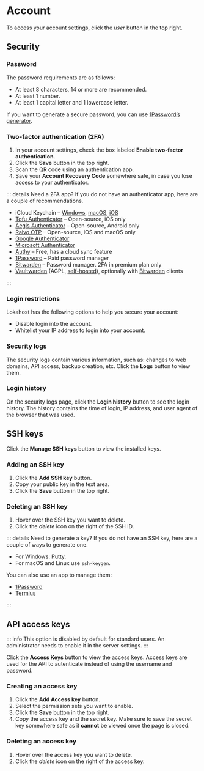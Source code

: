 # Account

To access your account settings, click the <i class="fas fa-lg fa-fw fa-user-circle"><span class="visually-hidden">user</span></i> button in the top right.

## Security

### Password

The password requirements are as follows:

- At least 8 characters, 14 or more are recommended.
- At least 1 number.
- At least 1 capital letter and 1 lowercase letter.

If you want to generate a secure password, you can use [1Password’s generator](https://1password.com/password-generator/).

### Two-factor authentication (2FA)

1. In your account settings, check the box labeled **Enable two-factor authentication**.
2. Click the **<i class="fas fa-fw fa-save"></i> Save** button in the top right.
3. Scan the QR code using an authentication app.
4. Save your **Account Recovery Code** somewhere safe, in case you lose access to your authenticator.

::: details Need a 2FA app?
If you do not have an authenticator app, here are a couple of recommendations.

- iCloud Keychain – [Windows](https://9to5mac.com/2022/07/25/icloud-passwords-windows-2fa-code/), [macOS](https://9to5mac.com/2021/11/16/use-safari-password-manager-and-2fa-autofill/), [iOS](https://9to5mac.com/2022/03/07/use-ios-15-2fa-code-generator-plus-autofill-iphone/)
- [Tofu Authenticator](https://www.tofuauth.com/) – Open-source, iOS only
- [Aegis Authenticator](https://getaegis.app/) – Open-source, Android only
- [Raivo OTP](https://github.com/raivo-otp/) – Open-source, iOS and macOS only
- [Google Authenticator](https://googleauthenticator.net/)
- [Microsoft Authenticator](https://www.microsoft.com/en-ca/security/mobile-authenticator-app)
- [Authy](https://authy.com/) – Free, has a cloud sync feature
- [1Password](https://1password.com/) – Paid password manager
- [Bitwarden](https://bitwarden.com/) – Password manager. 2FA in premium plan only
- [Vaultwarden](https://docs.cloudron.io/apps/vaultwarden) (AGPL, [self-hosted](https://hub.docker.com/r/vaultwarden/server)), optionally with [Bitwarden](https://linuxiac.com/how-to-install-vaultwarden-password-manager-with-docker) clients

:::

### Login restrictions

Lokahost has the following options to help you secure your account:

- Disable login into the account.
- Whitelist your IP address to login into your account.

### Security logs

The security logs contain various information, such as: changes to web domains, API access, backup creation, etc. Click the **<i class="fas fa-fw fa-history"></i> Logs** button to view them.

### Login history

On the security logs page, click the **<i class="fas fa-fw fa-binoculars"></i> Login history** button to see the login history. The history contains the time of login, IP address, and user agent of the browser that was used.

## SSH keys

Click the **<i class="fas fa-fw fa-key"></i> Manage SSH keys** button to view the installed keys.

### Adding an SSH key

1. Click the **<i class="fas fa-fw fa-plus-circle"></i> Add SSH key** button.
2. Copy your public key in the text area.
3. Click the **<i class="fas fa-fw fa-save"></i> Save** button in the top right.

### Deleting an SSH key

1. Hover over the SSH key you want to delete.
2. Click the <i class="fas fa-fw fa-trash"><span class="visually-hidden">delete</span></i> icon on the right of the SSH ID.

::: details Need to generate a key?
If you do not have an SSH key, here are a couple of ways to generate one.

- For Windows: [Putty](https://www.ssh.com/academy/ssh/putty/windows/puttygen#running-puttygen).
- For macOS and Linux use `ssh-keygen`.

You can also use an app to manage them:

- [1Password](https://developer.1password.com/docs/ssh/manage-keys/)
- [Termius](https://www.termius.com/)

:::

## API access keys

::: info
This option is disabled by default for standard users. An administrator needs to enable it in the server settings.
:::

Click the **<i class="fas fa-fw fa-key"></i> Access Keys** button to view the access keys. Access keys are used for the API to autenticate instead of using the username and password.

### Creating an access key

1. Click the **<i class="fas fa-fw fa-plus-circle"></i> Add Access key** button.
2. Select the permission sets you want to enable.
3. Click the **<i class="fas fa-fw fa-save"></i> Save** button in the top right.
4. Copy the access key and the secret key. Make sure to save the secret key somewhere safe as it **cannot** be viewed once the page is closed.

### Deleting an access key

1. Hover over the access key you want to delete.
2. Click the <i class="fas fa-fw fa-trash"><span class="visually-hidden">delete</span></i> icon on the right of the access key.
